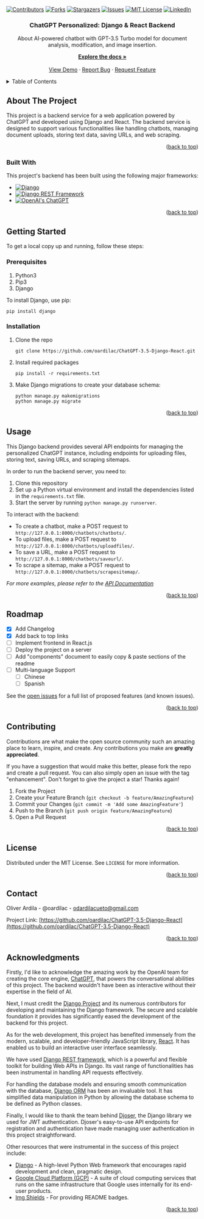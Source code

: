 <a name="readme-top"></a>
[![Contributors](https://shields.io/badge/Contributors-1-green)](https://github.com/oardilac/ChatGPT-3.5-Django-React/graphs/contributors)
[![Forks](https://img.shields.io/github/forks/oardilac/ChatGPT-3.5-Django-React)](https://github.com/oardilac/ChatGPT-3.5-Django-React/network/members)
[![Stargazers](https://img.shields.io/github/stars/oardilac/ChatGPT-3.5-Django-React)](https://github.com/oardilac/ChatGPT-3.5-Django-React/stargazers)
[![Issues](https://img.shields.io/github/issues/oardilac/ChatGPT-3.5-Django-React)](https://github.com/oardilac/ChatGPT-3.5-Django-React/issues)
[![MIT License](https://img.shields.io/github/license/oardilac/ChatGPT-3.5-Django-React)](https://github.com/oardilac/ChatGPT-3.5-Django-React/blob/main/LICENSE)
[![LinkedIn](https://img.shields.io/badge/-LinkedIn-black.svg?style=flat-square&logo=linkedin&colorB=555)](https://www.linkedin.com/in/oardilac/)
<br />
<div align="center">
    <h3 align="center">ChatGPT Personalized: Django & React Backend</h3>

   <p align="center">
   About
AI-powered chatbot with GPT-3.5 Turbo model for document analysis, modification, and image insertion.
    <br />

  <p align="center">
    <a href="https://github.com/oardilac/ChatGPT-3.5-Django-React/"><strong>Explore the docs »</strong></a>
    <br />
    <br />
    <a href="https://github.com/oardilac/ChatGPT-3.5-Django-React/">View Demo</a>
    ·
    <a href="https://github.com/oardilac/ChatGPT-3.5-Django-React/issues">Report Bug</a>
    ·
    <a href="https://github.com/oardilac/ChatGPT-3.5-Django-React/issues">Request Feature</a>
  </p>
</div>


<!-- TABLE OF CONTENTS -->
<details>
  <summary>Table of Contents</summary>
  <ol>
    <li>
      <a href="#about-the-project">About The Project</a>
      <ul>
        <li><a href="#built-with">Built With</a></li>
      </ul>
    </li>
    <li>
      <a href="#getting-started">Getting Started</a>
      <ul>
        <li><a href="#prerequisites">Prerequisites</a></li>
        <li><a href="#installation">Installation</a></li>
      </ul>
    </li>
    <li><a href="#usage">Usage</a></li>
    <li><a href="#roadmap">Roadmap</a></li>
    <li><a href="#contributing">Contributing</a></li>
    <li><a href="#license">License</a></li>
    <li><a href="#contact">Contact</a></li>
    <li><a href="#acknowledgments">Acknowledgments</a></li>
  </ol>
</details>

<!-- ABOUT THE PROJECT -->
## About The Project

This project is a backend service for a web application powered by ChatGPT and developed using Django and React. The backend service is designed to support various functionalities like handling chatbots, managing document uploads, storing text data, saving URLs, and web scraping.

<p align="right">(<a href="#readme-top">back to top</a>)</p>

### Built With

This project's backend has been built using the following major frameworks:

* [![Django](https://img.shields.io/badge/Django-092E20?style=for-the-badge&logo=django&logoColor=white)](https://www.djangoproject.com/)
* [![Django REST Framework](https://img.shields.io/badge/Django%20REST%20Framework-BA68C8?style=for-the-badge&logo=django&logoColor=white)](https://www.django-rest-framework.org/)
* [![OpenAI's ChatGPT](https://img.shields.io/badge/OpenAI%20ChatGPT-000000?style=for-the-badge&logo=openai&logoColor=white)](https://openai.com/)


<p align="right">(<a href="#readme-top">back to top</a>)</p>

<!-- GETTING STARTED -->
## Getting Started

To get a local copy up and running, follow these steps:

### Prerequisites

1. Python3
2. Pip3
3. Django

To install Django, use pip:
```
pip install django
```
### Installation

1. Clone the repo

    ```
    git clone https://github.com/oardilac/ChatGPT-3.5-Django-React.git
    ```

2. Install required packages

    ```
    pip install -r requirements.txt
    ```

3. Make Django migrations to create your database schema:
    ```
    python manage.py makemigrations
    python manage.py migrate
    ```

<p align="right">(<a href="#readme-top">back to top</a>)</p>

<!-- USAGE EXAMPLES -->
## Usage

This Django backend provides several API endpoints for managing the personalized ChatGPT instance, including endpoints for uploading files, storing text, saving URLs, and scraping sitemaps.

In order to run the backend server, you need to:

1. Clone this repository
2. Set up a Python virtual environment and install the dependencies listed in the `requirements.txt` file.
3. Start the server by running `python manage.py runserver`.

To interact with the backend:

- To create a chatbot, make a POST request to `http://127.0.0.1:8000/chatbots/chatbots/`.
- To upload files, make a POST request to `http://127.0.0.1:8000/chatbots/uploadfiles/`.
- To save a URL, make a POST request to `http://127.0.0.1:8000/chatbots/saveurl/`.
- To scrape a sitemap, make a POST request to `http://127.0.0.1:8000/chatbots/scrapesitemap/`.

_For more examples, please refer to the [API Documentation](https://chatgpt-3-5-django-react-ywtk7siozq-wn.a.run.app/redoc/)_

<p align="right">(<a href="#readme-top">back to top</a>)</p>


<!-- ROADMAP -->
## Roadmap

- [x] Add Changelog
- [x] Add back to top links
- [ ] Implement frontend in React.js
- [ ] Deploy the project on a server
- [ ] Add "components" document to easily copy & paste sections of the readme
- [ ] Multi-language Support
    - [ ] Chinese
    - [ ] Spanish

See the [open issues](https://github.com/oardilac/ChatGPT-3.5-Django-React/issues) for a full list of proposed features (and known issues).

<p align="right">(<a href="#readme-top">back to top</a>)</p>


<!-- CONTRIBUTING -->
## Contributing

Contributions are what make the open source community such an amazing place to learn, inspire, and create. Any contributions you make are **greatly appreciated**.

If you have a suggestion that would make this better, please fork the repo and create a pull request. You can also simply open an issue with the tag "enhancement".
Don't forget to give the project a star! Thanks again!

1. Fork the Project
2. Create your Feature Branch (`git checkout -b feature/AmazingFeature`)
3. Commit your Changes (`git commit -m 'Add some AmazingFeature'`)
4. Push to the Branch (`git push origin feature/AmazingFeature`)
5. Open a Pull Request

<p align="right">(<a href="#readme-top">back to top</a>)</p>

<!-- LICENSE -->
## License
Distributed under the MIT License. See `LICENSE` for more information.

<p align="right">(<a href="#readme-top">back to top</a>)</p>


<!-- CONTACT -->
## Contact

Oliver Ardila - @oardilac - odardilacueto@gmail.com

Project Link: [https://github.com/oardilac/ChatGPT-3.5-Django-React](https://github.com/oardilac/ChatGPT-3.5-Django-React)

<p align="right">(<a href="#readme-top">back to top</a>)</p>

<!-- ACKNOWLEDGMENTS -->
## Acknowledgments

Firstly, I'd like to acknowledge the amazing work by the OpenAI team for creating the core engine, [ChatGPT](https://github.com/openai/gpt-3), that powers the conversational abilities of this project. The backend wouldn't have been as interactive without their expertise in the field of AI.

Next, I must credit the [Django Project](https://www.djangoproject.com/) and its numerous contributors for developing and maintaining the Django framework. The secure and scalable foundation it provides has significantly eased the development of the backend for this project.

As for the web development, this project has benefited immensely from the modern, scalable, and developer-friendly JavaScript library, [React](https://react.dev/). It has enabled us to build an interactive user interface seamlessly.

We have used [Django REST framework](https://www.django-rest-framework.org/), which is a powerful and flexible toolkit for building Web APIs in Django. Its vast range of functionalities has been instrumental in handling API requests effectively.

For handling the database models and ensuring smooth communication with the database, [Django ORM](https://docs.djangoproject.com/en/3.2/topics/db/models/) has been an invaluable tool. It has simplified data manipulation in Python by allowing the database schema to be defined as Python classes.

Finally, I would like to thank the team behind [Djoser](https://djoser.readthedocs.io/en/latest/), the Django library we used for JWT authentication. Djoser's easy-to-use API endpoints for registration and authentication have made managing user authentication in this project straightforward.

Other resources that were instrumental in the success of this project include:

* [Django](https://www.djangoproject.com/) - A high-level Python Web framework that encourages rapid development and clean, pragmatic design.
* [Google Cloud Platform (GCP)](https://cloud.google.com/) - A suite of cloud computing services that runs on the same infrastructure that Google uses internally for its end-user products.
* [Img Shields](https://shields.io/) - For providing README badges.


<p align="right">(<a href="#readme-top">back to top</a>)</p>